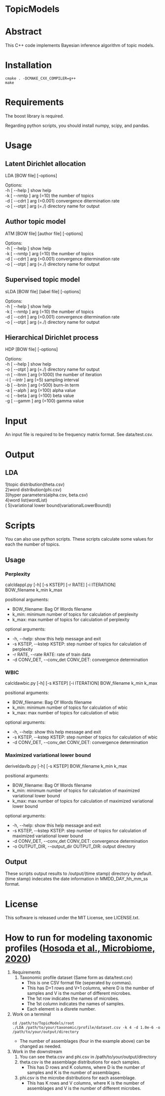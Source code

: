 # TopicModels
# Abstract
This C++ code implements Bayesian inference algorithm of topic models.
# Installation
    cmake . -DCMAKE_CXX_COMPILER=g++
    make
# Requirements
The boost library is required.  

Regarding python scripts, you should install numpy, scipy, and pandas.  
# Usage
## Latent Dirichlet allocation
 LDA [BOW file] [-options] 

Options:  
  -h [ --help ]              show help  
  -k [ --nmtp ] arg (=10)    the number of topics  
  -d [ --cdrt ] arg (=0.001) convergence ditermination rate  
  -o [ --otpt ] arg (=./)    directory name for output  
  
## Author topic model
 ATM [BOW file] [author file] [-options] 

Options:  
  -h [ --help ]              show help  
  -k [ --nmtp ] arg (=10)    the number of topics  
  -d [ --cdrt ] arg (=0.001) convergence ditermination rate  
  -o [ --otpt ] arg (=./)    directory name for output  

## Supervised topic model
 sLDA [BOW file] [label file] [-options] 

Options:  
  -h [ --help ]              show help  
  -k [ --nmtp ] arg (=10)    the number of topics  
  -d [ --cdrt ] arg (=0.001) convergence ditermination rate  
  -o [ --otpt ] arg (=./)    directory name for output  

## Hierarchical Dirichlet process
 HDP [BOW file] [-options] 

Options:  
  -h [ --help ]             show help  
  -o [ --otpt ] arg (=./)   directory name for output  
  -n [ --itnm ] arg (=1000) the number of iteration  
  -i [ --intr ] arg (=5)    sampling interval  
  -b [ --bnin ] arg (=500)  burn-in term  
  -a [ --alph ] arg (=100)  alpha value  
  -c [ --beta ] arg (=100)  beta value  
  -g [ --gamm ] arg (=100)  gamma value  
# Input
  An input file is required to be frequency matrix format. See data/test.csv.  
# Output
## LDA
  1)topic distribution(theta.csv)  
  2)word distribution(phi.csv)  
  3)hyper parameters(alpha.csv, beta.csv)  
  4)word list(wordList)  
  ( 5)variational lower bound(variationalLowerBound))  
# Scripts
  You can also use python scripts. These scripts calculate some values for each the number of topics.  
## Usage
### Perplexity
calcldappl.py [-h] [-s KSTEP] [-r RATE] [-i ITERATION]  
                     BOW_filename k_min k_max  
  
positional arguments:  
  - BOW_filename:          Bag Of Words filename  
  - k_min:                 minimum number of topics for calculation of perplexity  
  - k_max:                 max number of topics for calculation of perplexity  
  
optional arguments:  
  - -h, --help:            show this help message and exit  
  - -s KSTEP, --kstep KSTEP: step number of topics for calculation of perplexity  
  - -r RATE, --rate RATE:  rate of train data  
  - -d CONV_DET, --conv_det CONV_DET: convergence determination
  
### WBIC
calcldawbic.py [-h] [-s KSTEP] [-i ITERATION] BOW_filename k_min k_max  
  
positional arguments:  
  - BOW_filename:          Bag Of Words filename  
  - k_min:                 minimum number of topics for calculation of wbic  
  - k_max:                 max number of topics for calculation of wbic  
  
optional arguments:  
  - -h, --help:            show this help message and exit  
  - -s KSTEP, --kstep KSTEP: step number of topics for calculation of wbic  
  - -d CONV_DET, --conv_det CONV_DET: convergence determination
  
### Maximized variational lower bound
deriveldavlb.py [-h] [-s KSTEP] BOW_filename k_min k_max  
  
positional arguments:  
  - BOW_filename:          Bag Of Words filename  
  - k_min:                 minimum number of topics for calculation of maximized variational lower bound  
  - k_max:                 max number of topics for calculation of maximized variational lower bound  
  
optional arguments:  
  - -h, --help:            show this help message and exit  
  - -s KSTEP, --kstep KSTEP: step number of topics for calculation of maximized variational lower bound  
  - -d CONV_DET, --conv_det CONV_DET: convergence determination
  - -o OUTPUT_DIR, --output_dir OUTPUT_DIR: output directory
## Output
These scripts output results to /output/(time stamp) directory by default. (time stamp) indecates the date information in MMDD_DAY_hh_mm_ss format.  
# License
This software is released under the MIT License, see LICENSE.txt.  
# How to run for modeling taxonomic profiles ([Hosoda et al., Microbiome, 2020](https://microbiomejournal.biomedcentral.com/articles/10.1186/s40168-020-00864-3))
1. Requirements
    1. Taxonomic profile dataset (Same form as data/test.csv)
        - This is one CSV format file (seperated by commas).
        - This has D+1 rows and V+1 columns, where D is the number of samples and V is the number of different microbes.
        - The 1st row indicates the names of microbes.
        - The 1st column indicates the names of samples.
        - Each element is a disrete number.
2. Work on a terminal
    ```
    cd /path/to/TopicModels/root
    ./LDA /path/to/your/taxonomic/profile/dataset.csv -k 4 -d 1.0e-6 -o /path/to/your/output/directory
    ```
    - The number of assemblages (four in the example above) can be changed as needed.
3. Work in the downstream
    1. You can see theta.csv and phi.csv in /path/to/your/output/directory
    2. theta.csv is the assemblage distributions for each samples.
        - This has D rows and K columns, where D is the number of samples and K is the number of assemblages.
    3. phi.csv is the microbe distributions for each assemblage.
        - This has K rows and V columns, where K is the number of assemblages and V is the number of different microbes.
